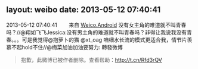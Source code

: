 layout: weibo
date: 2013-05-12 07:40:41
---
<meta name="referrer" content="no-referrer" />

2013-05-12 07:40:41  &nbsp;&nbsp;&nbsp;&nbsp;&nbsp;&nbsp; 来自 <a href="http://app.weibo.com/t/feed/l4RWD" rel="nofollow">Weico.Android</a>
没有女主角的难道就不叫青春吗？//@翔如飞飞Jessica:没有男主角的难道就不叫青春吗？非得让我说我没有青春。。。可是我觉得@抱萝卜的猫 @xt_oag 咱细水长流的模式更适合我，情节片羡慕不起hold不住//@梅菜加油加油要努力: 轉發微博
>  抱歉，此微博已被作者删除。查看帮助：http://t.cn/Rfd3rQV
